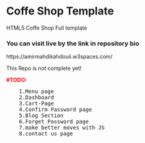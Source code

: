 <h1>Coffe Shop Template</h1>
<p>HTML5 Coffe Shop Full template</p>
<h3>You can visit live by the link in repository bio</h3>
<p>https://amirmahdikahdouii.w3spaces.com/</p>
<p>This Repo is not complete yet!</p>
<p>
<b style="color: red;"> #TODO: </b>
    <pre>
    1.Menu page 
    2.Dashboard 
    3.Cart-Page 
    4.Confirm Password page 
    5.Blog Section 
    6.Forget Password page 
    7.make better moves with JS
    8.contact us page
    </pre>
</p>
